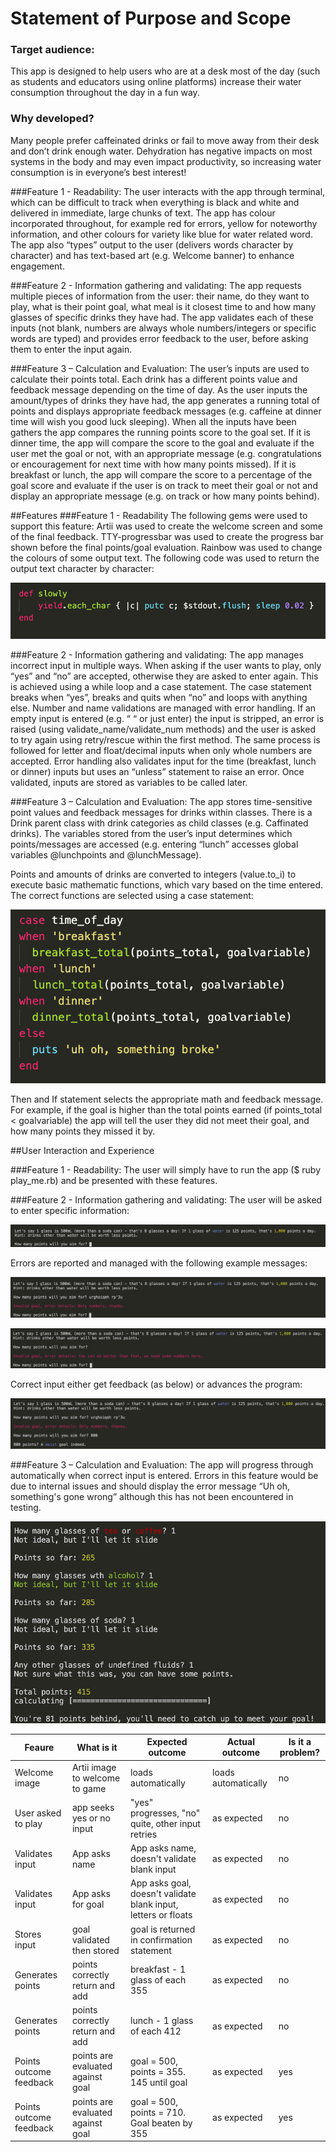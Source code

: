 # Statement of Purpose and Scope

### Target audience:
This app is designed to help users who are at a desk most of the day (such as students and educators using online platforms) increase their water consumption throughout the day in a fun way.

### Why developed? 
Many people prefer caffeinated drinks or fail to move away from their desk and don’t drink enough water. Dehydration has negative impacts on most systems in the body and may even impact productivity, so increasing water consumption is in everyone’s best interest!


###Feature 1 - Readability:
The user interacts with the app through terminal, which can be difficult to track when everything is black and white and delivered in immediate, large chunks of text.
The app has colour incorporated throughout, for example red for errors, yellow for noteworthy information, and other colours for variety like blue for water related word.
The app also “types” output to the user (delivers words character by character) and has text-based art (e.g. Welcome banner) to enhance engagement.

###Feature 2 - Information gathering and validating:
The app requests multiple pieces of information from the user: their name, do they want to play, what is their point goal, what meal is it closest time to and how many glasses of specific drinks they have had. The app validates each of these inputs (not blank, numbers are always whole numbers/integers or specific words are typed) and provides error feedback to the user, before asking them to enter the input again.

###Feature 3 – Calculation and Evaluation:
The user’s inputs are used to calculate their points total. Each drink has a different points value and feedback message depending on the time of day. As the user inputs the amount/types of drinks they have had, the app generates a running total of points and displays appropriate feedback messages (e.g. caffeine at dinner time will wish you good luck sleeping). When all the inputs have been gathers the app compares the running points score to the goal set. If it is dinner time, the app will compare the score to the goal and evaluate if the user met the goal or not, with an appropriate message (e.g. congratulations or encouragement for next time with how many points missed). If it is breakfast or lunch, the app will compare the score to a percentage of the goal score and evaluate if the user is on track to meet their goal or not and display an appropriate message (e.g. on track or how many points behind).


##Features
###Feature 1 - Readability
The following gems were used to support this feature:
Artii was used to create the welcome screen and some of the final feedback.
TTY-progressbar was used to create the progress bar shown before the final points/goal evaluation.
Rainbow was used to change the colours of some output text.
The following code was used to return the output text character by character:
 
 ![Screen shot 1](./docs/other_images/screenshot-1.png)

###Feature 2 - Information gathering and validating:
The app manages incorrect input in multiple ways.
When asking if the user wants to play, only “yes” and “no” are accepted, otherwise they are asked to enter again. This is achieved using a while loop and a case statement. The case statement breaks when “yes”, breaks and quits when “no” and loops with anything else.
Number and name validations are managed with error handling. If an empty input is entered (e.g. “   “ or just enter) the input is stripped, an error is raised (using validate_name/validate_num methods) and the user is asked to try again using retry/rescue within the first method. The same process is followed for letter and float/decimal inputs when only whole numbers are accepted.
Error handling also validates input for the time (breakfast, lunch or dinner) inputs but uses an “unless” statement to raise an error.
Once validated, inputs are stored as variables to be called later.

###Feature 3 – Calculation and Evaluation:
The app stores time-sensitive point values and feedback messages for drinks within classes. There is a Drink parent class with drink categories as child classes (e.g. Caffinated drinks). The variables stored from the user’s input determines which points/messages are accessed (e.g. entering “lunch” accesses global variables @lunchpoints and @lunchMessage).

Points and amounts of drinks are converted to integers (value.to_i) to execute basic mathematic functions, which vary based on the time entered. The correct functions are selected using a case statement:  

![Screen shot 2](./docs/other_images/screenshot-2.png)

Then and If statement selects the appropriate math and feedback message. For example, if the goal is higher than the total points earned (if points_total < goalvariable) the app will  tell the user they did not meet their goal, and how many points they missed it by.


##User Interaction and Experience

###Feature 1 - Readability:
The user will simply have to run the app ($ ruby play_me.rb) and be presented with these features.

###Feature 2 - Information gathering and validating:
The user will be asked to enter specific information:  

![Screen shot 3](./docs/other_images/screenshot-3.png)

Errors are reported and managed with the following example messages:
 
![Screen shot 4](./docs/other_images/screenshot-4.png)

![Screen shot 5](./docs/other_images/screenshot-5.png)

Correct input either get feedback (as below) or advances the program:
 
 ![Screen shot 6](./docs/other_images/screenshot-6.png)
 
###Feature 3 – Calculation and Evaluation:
The app will progress through automatically when correct input is entered. Errors in this feature would be due to internal issues and should display the error message “Uh oh, something's gone wrong” although this has not been encountered in testing.
 
![Screen shot 7](./docs/other_images/screenshot-7.png)

| Feaure  | What is it  | Expected outcome  |  Actual outcome |  Is it a problem? |
|---|---|---|---|---|
| Welcome image |  Artii image to welcome to game |  loads automatically |  loads automatically |  no |
|  User asked to play | app seeks yes or no input  | "yes" progresses, "no" quite, other input retries  |  as expected |  no |
| Validates input |  App asks name  |  App asks name, doesn't validate blank input |  as expected | no  |
|  Validates input |  App asks for goal | App asks goal, doesn't validate blank input, letters or floats |  as expected |  no |
|  Stores input |  goal validated then stored |  goal is returned in confirmation statement |  as expected | no  |
|  Generates points |  points correctly return and add |  breakfast - 1 glass of each 355 |  as expected |  no |
|  Generates points |  points correctly return and add |  lunch - 1 glass of each 412|  as expected | no  |
|  Points outcome feedback | points are evaluated against goal  | goal = 500, points = 355. 145 until goal  |  as expected | yes  |
|  Points outcome feedback | points are evaluated against goal  | goal = 500, points = 710. Goal beaten by 355  |  as expected | yes  |


